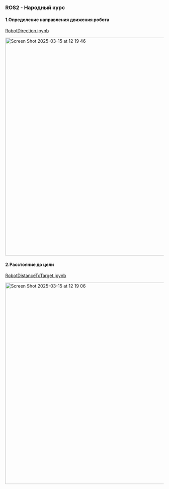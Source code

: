 ### ROS2 - Народный курс

#### 1.Определение направления движения робота
[RobotDirection.ipynb](https://github.com/13RUS/Robotics/blob/main/ROS2%20-%20Stepik/RobotDirection.ipynb)

<img width="692" alt="Screen Shot 2025-03-15 at 12 19 46" src="https://github.com/user-attachments/assets/ca8f22ad-423d-4e99-87df-7ffd7df5fbf6" />



#### 2.Расстояние до цели
[RobotDistanceToTarget.ipynb](https://github.com/13RUS/Robotics/blob/main/ROS2%20-%20Stepik/RobotDistanceToTarget.ipynb)

<img width="640" alt="Screen Shot 2025-03-15 at 12 19 06" src="https://github.com/user-attachments/assets/e35bd369-e17e-41d0-a2d8-c73656822dfd" />

